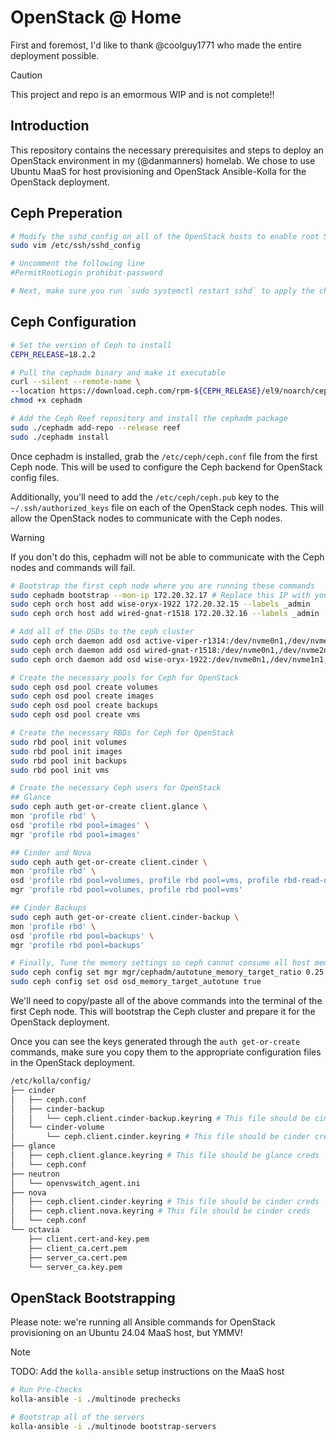 # OpenStack @ Home

First and foremost, I'd like to thank @coolguy1771 who made the entire deployment possible.

> [!CAUTION]
> This project and repo is an emormous WIP and is not complete!!

## Introduction

This repository contains the necessary prerequisites and steps to deploy an OpenStack environment in my (@danmanners) homelab. We chose to use Ubuntu MaaS for host provisioning and OpenStack Ansible-Kolla for the OpenStack deployment.

## Ceph Preperation

```bash
# Modify the sshd_config on all of the OpenStack hosts to enable root SSH
sudo vim /etc/ssh/sshd_config

# Uncomment the following line
#PermitRootLogin prohibit-password

# Next, make sure you run `sudo systemctl restart sshd` to apply the changes.
```

## Ceph Configuration

```bash
# Set the version of Ceph to install
CEPH_RELEASE=18.2.2

# Pull the cephadm binary and make it executable
curl --silent --remote-name \
--location https://download.ceph.com/rpm-${CEPH_RELEASE}/el9/noarch/cephadm
chmod +x cephadm

# Add the Ceph Reef repository and install the cephadm package
sudo ./cephadm add-repo --release reef
sudo ./cephadm install
```

Once cephadm is installed, grab the `/etc/ceph/ceph.conf` file from the first Ceph node. This will be used to configure the Ceph backend for OpenStack config files.

Additionally, you'll need to add the `/etc/ceph/ceph.pub` key to the `~/.ssh/authorized_keys` file on each of the OpenStack ceph nodes. This will allow the OpenStack nodes to communicate with the Ceph nodes.

> [!WARNING]
> If you don't do this, cephadm will not be able to communicate with the Ceph nodes and commands will fail.

```bash
# Bootstrap the first ceph node where you are running these commands
sudo cephadm bootstrap --mon-ip 172.20.32.17 # Replace this IP with yours if different
sudo ceph orch host add wise-oryx-1922 172.20.32.15 --labels _admin
sudo ceph orch host add wired-gnat-r1518 172.20.32.16 --labels _admin

# Add all of the OSDs to the ceph cluster
sudo ceph orch daemon add osd active-viper-r1314:/dev/nvme0n1,/dev/nvme1n1
sudo ceph orch daemon add osd wired-gnat-r1518:/dev/nvme0n1,/dev/nvme2n1
sudo ceph orch daemon add osd wise-oryx-1922:/dev/nvme0n1,/dev/nvme1n1,/dev/nvme2n1,/dev/nvme3n1

# Create the necessary pools for Ceph for OpenStack
sudo ceph osd pool create volumes
sudo ceph osd pool create images
sudo ceph osd pool create backups
sudo ceph osd pool create vms

# Create the necessary RBDs for Ceph for OpenStack
sudo rbd pool init volumes
sudo rbd pool init images
sudo rbd pool init backups
sudo rbd pool init vms

# Create the necessary Ceph users for OpenStack
## Glance
sudo ceph auth get-or-create client.glance \
mon 'profile rbd' \
osd 'profile rbd pool=images' \
mgr 'profile rbd pool=images'

## Cinder and Nova
sudo ceph auth get-or-create client.cinder \
mon 'profile rbd' \
osd 'profile rbd pool=volumes, profile rbd pool=vms, profile rbd-read-only pool=images' \
mgr 'profile rbd pool=volumes, profile rbd pool=vms'

## Cinder Backups
sudo ceph auth get-or-create client.cinder-backup \
mon 'profile rbd' \
osd 'profile rbd pool=backups' \
mgr 'profile rbd pool=backups'

# Finally, Tune the memory settings so ceph cannot consume all host memory
sudo ceph config set mgr mgr/cephadm/autotune_memory_target_ratio 0.25
sudo ceph config set osd osd_memory_target_autotune true
```

We'll need to copy/paste all of the above commands into the terminal of the first Ceph node. This will bootstrap the Ceph cluster and prepare it for the OpenStack deployment.

Once you can see the keys generated through the `auth get-or-create` commands, make sure you copy them to the appropriate configuration files in the OpenStack deployment.

```bash
/etc/kolla/config/
├── cinder
│   ├── ceph.conf
│   ├── cinder-backup
│   │   └── ceph.client.cinder-backup.keyring # This file should be cinder-backup creds
│   └── cinder-volume
│       └── ceph.client.cinder.keyring # This file should be cinder creds
├── glance
│   ├── ceph.client.glance.keyring # This file should be glance creds
│   └── ceph.conf
├── neutron
│   └── openvswitch_agent.ini
├── nova
│   ├── ceph.client.cinder.keyring # This file should be cinder creds
│   ├── ceph.client.nova.keyring # This file should be cinder creds
│   └── ceph.conf
└── octavia
    ├── client.cert-and-key.pem
    ├── client_ca.cert.pem
    ├── server_ca.cert.pem
    └── server_ca.key.pem
```

## OpenStack Bootstrapping

Please note: we're running all Ansible commands for OpenStack provisioning on an Ubuntu 24.04 MaaS host, but YMMV!

> [!NOTE]
> TODO: Add the `kolla-ansible` setup instructions on the MaaS host

```bash
# Run Pre-Checks
kolla-ansible -i ./multinode prechecks

# Bootstrap all of the servers
kolla-ansible -i ./multinode bootstrap-servers
```
